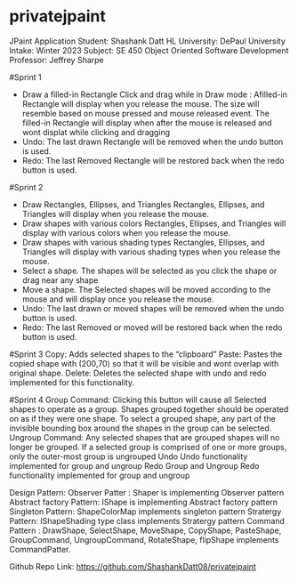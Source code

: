 # privatejpaint
JPaint Application
Student: Shashank Datt HL 
University: DePaul University
Intake: Winter 2023
Subject: SE 450 Object Oriented Software Development 
Professor: Jeffrey Sharpe  

#Sprint 1
- Draw a filled-in Rectangle
  Click and drag while in Draw mode :
    Afilled-in Rectangle will display when you release the mouse. 
    The size will resemble based on mouse pressed and mouse released event.
    The filled-in Rectangle will display when after the mouse is released and wont displat while clicking and dragging
- Undo:
    The last drawn Rectangle will be removed when the undo button is used.
- Redo:
     The last Removed Rectangle will be restored back when the redo button is used.

#Sprint 2
- Draw Rectangles, Ellipses, and Triangles
   Rectangles, Ellipses, and Triangles will display when you release the mouse.
- Draw shapes with various colors
   Rectangles, Ellipses, and Triangles will display with various colors when you release the mouse.
- Draw shapes with various shading types
   Rectangles, Ellipses, and Triangles will display with various shading types when you release the mouse.
- Select a shape. 
   The shapes will be selected as you click the shape or drag near any shape
- Move a shape.
   The Selected shapes will be moved according to the mouse and will display once you release the mouse.
- Undo:
    The last drawn or moved shapes will be removed when the undo button is used.
- Redo:
     The last Removed or moved will be restored back when the redo button is used.
     
#Sprint 3
 Copy:
  Adds selected shapes to the “clipboard”
 Paste:
  Pastes the copied shape with (200,70) so that it will be visible and wont overlap with original shape.
 Delete:
  Deletes the selected shape with undo and redo implemented for this functionality.
  
#Sprint 4
  Group Command:
    Clicking this button will cause all Selected shapes to operate as a group.
    Shapes grouped together should be operated on as if they were one shape.
    To select a grouped shape, any part of the invisible bounding box around the shapes in the group can be selected.
  Ungroup Command:
   Any selected shapes that are grouped shapes will no longer be grouped.
    If a selected group is comprised of one or more groups, only the outer-most group is ungrouped
  Undo
    Undo functionality implemented for group and ungroup
  Redo Group and Ungroup
    Redo functionality implemented for group and ungroup
    
Design Pattern:
  Observer Patter : Shaper is implementing Observer pattern 
  Abstract factory Pattern: IShape is implementing Abstract factory pattern
  Singleton Pattern: ShapeColorMap implements singleton pattern
  Stratergy Pattern: IShapeShading type class implements Stratergy pattern
  Command Pattern : DrawShape, SelectShape, MoveShape, CopyShape, PasteShape, GroupCommand, UngroupCommand, RotateShape, flipShape implements CommandPatter.
     
Github Repo Link:
https://github.com/ShashankDatt08/privatejpaint
